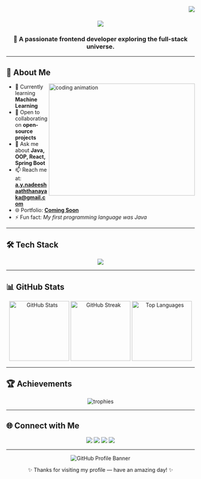 <!-- Profile Views Badge -->
<img align="right" src="https://visitor-badge.laobi.icu/badge?page_id=techy-404.techy-404" />

<h1 align="center">
  <img src="https://readme-typing-svg.herokuapp.com/?font=Righteous&size=35&center=true&vCenter=true&width=600&height=70&duration=4000&lines=Hi+There!+👋;+I'm+Techy+404!;+Frontend+%26+Full-Stack+Developer" />
</h1>

<h3 align="center">🚀 A passionate frontend developer exploring the full-stack universe.</h3>

---

## 💫 About Me  

<img align="right" height="300" width="390" src="aboutme1.png" alt="coding animation" />

- 🌱 Currently learning **Machine Learning**  
- 👯 Open to collaborating on **open-source projects**  
- 💬 Ask me about **Java, OOP, React, Spring Boot**  
- 📫 Reach me at: **a.y.nadeeshaaththanayaka@gmail.com**  
- 🌐 Portfolio: **[Coming Soon](#)**  
- ⚡ Fun fact: *My first programming language was Java*  

---

## 🛠️ Tech Stack  

<p align="center">
  <img src="https://skillicons.dev/icons?i=react,nextjs,nodejs,html,css,bootstrap,tailwind,mongodb,mysql,firebase,heroku,androidstudio,figma,git,framer&perline=7" />
</p>

---

## 📊 GitHub Stats  

<div align="center">

<img src="https://github-readme-stats.vercel.app/api?username=techy-404&theme=tokyonight&show_icons=true&hide_border=true" height="160" alt="GitHub Stats" />  
<img src="https://github-readme-streak-stats.herokuapp.com/?user=techy-404&theme=tokyonight&hide_border=true" height="160" alt="GitHub Streak" />  
<img src="https://github-readme-stats.vercel.app/api/top-langs?username=techy-404&theme=tokyonight&layout=compact&hide_border=true" height="160" alt="Top Languages" />  

</div>  

---

## 🏆 Achievements  

<p align="center">
  <img src="https://github-profile-trophy.vercel.app/?username=techy-404&theme=tokyonight&margin-w=10&margin-h=10&no-frame=true&row=1&column=6" alt="trophies"/>
</p>

---

## 🌐 Connect with Me  

<p align="center">
  <a href="https://x.com/techy_404" target="_blank"><img src="https://img.shields.io/badge/X%20(Twitter)-000000?style=for-the-badge&logo=x&logoColor=white" /></a>
  <a href="https://www.linkedin.com/in/techy404" target="_blank"><img src="https://img.shields.io/badge/LinkedIn-0A66C2?style=for-the-badge&logo=linkedin&logoColor=white" /></a>
  <a href="https://web.facebook.com/profile.php?id=61580509814621" target="_blank"><img src="https://img.shields.io/badge/Facebook-0866FF?style=for-the-badge&logo=facebook&logoColor=white" /></a>
  <a href="https://www.instagram.com/techy._.404/" target="_blank"><img src="https://img.shields.io/badge/Instagram-E4405F?style=for-the-badge&logo=instagram&logoColor=white" /></a>
</p>  

---

<div align="center">
  <img src="https://raw.githubusercontent.com/halfrost/halfrost/master/icons/header_.png" alt="GitHub Profile Banner">
</div>  

<p align="center">✨ Thanks for visiting my profile — have an amazing day! ✨</p>
